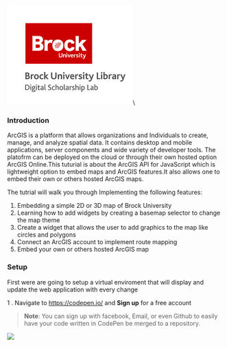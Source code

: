 ![DSL Logo][dsllogo]\




### Introduction 

ArcGIS is a platform that allows organizations and Individuals to create, manage, and analyze spatial data. It contains desktop and mobile applications, server components and wide variety of developer tools. The platofrm can be deployed on the cloud or through their own hosted option ArcGIS Online.This tuturial is about the ArcGIS API for JavaScript which is lightweight option to embed maps and ArcGIS features.It also allows one to embed their own or others hosted ArcGIS maps.

The tutrial will walk you through Implementing the following features:

  1. Embedding a simple 2D or 3D map of Brock University
  2. Learning how to add widgets by creating a basemap selector to change the map theme
  3. Create a widget that allows the user to add graphics to the map like circles and polygons
  4. Connect an ArcGIS account to implement route mapping 
  5. Embed your own or others hosted ArcGIS map
  
### Setup

First were are going to setup a virtual enviroment that will display and update the web application with every change

  1 . Navigate to https://codepen.io/ and **Sign up** for a free account

  >**Note**: You can sign up with facebook, Email, or even Github to easily have your code written in CodePen be merged to a repository.

  ![][Logo1]











<!--- Please use reference style images so that it is easier to update pictures later --->
[dsllogo]: dsl_logo.png
[Logo1]: LOGO1.png
